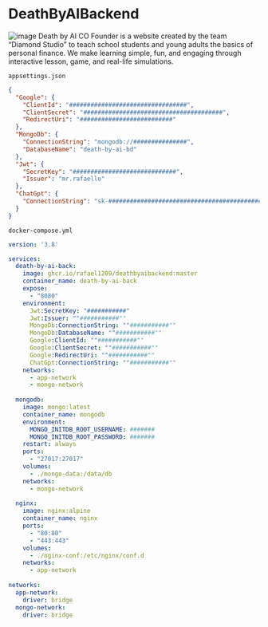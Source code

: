 # DeathByAIBackend

![image](https://github.com/user-attachments/assets/49b4cf8e-0e34-4607-a902-14678045a94a)
Death by AI CO Founder is a website created by the team “Diamond Studio” to teach school students and young adults the basics of personal finance. We make learning simple, fun, and engaging through interactive lesson, game, and real-life simulations.

`appsettings.json`
```json
{
  "Google": {
    "ClientId": "#################################",
    "ClientSecret": "#######################################",
    "RedirectUri": "##########################"
  },
  "MongoDb": {
    "ConnectionString": "mongodb://###############",
    "DatabaseName": "death-by-ai-bd"
  },
  "Jwt": {
    "SecretKey": "#############################",
    "Issuer": "mr.rafaello"
  },
  "ChatGpt": {
    "ConnectionString": "sk-##############################################"
  }
}
```

`docker-compose.yml`
```yml
version: '3.8'

services:
  death-by-ai-back:
    image: ghcr.io/rafael1209/deathbyaibackend:master
    container_name: death-by-ai-back
    expose:
      - "8080"    
    environment:
      Jwt:SecretKey: "###########"
      Jwt:Issuer: ""###########""
      MongoDb:ConnectionString: ""###########""
      MongoDb:DatabaseName: ""###########""
      Google:ClientId: ""###########""
      Google:ClientSecret: ""###########""
      Google:RedirectUri: ""###########""
      ChatGpt:ConnectionString: ""###########""
    networks:
      - app-network
      - mongo-network
  
  mongodb:
    image: mongo:latest
    container_name: mongodb
    environment:
      MONGO_INITDB_ROOT_USERNAME: #######
      MONGO_INITDB_ROOT_PASSWORD: #######
    restart: always
    ports:
      - "27017:27017"
    volumes:
      - ./mongo-data:/data/db
    networks:
      - mongo-network
  
  nginx:
    image: nginx:alpine
    container_name: nginx
    ports:
      - "80:80"
      - "443:443"
    volumes:
      - ./nginx-conf:/etc/nginx/conf.d
    networks:
      - app-network
      
networks:
  app-network:
    driver: bridge
  mongo-network:
    driver: bridge
```
